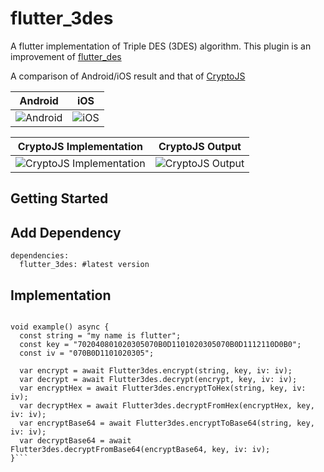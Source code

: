 # flutter_3des

A flutter implementation of Triple DES (3DES) algorithm. This plugin is an improvement of [flutter_des](https://pub.dev/packages/flutter_des)

A comparison of Android/iOS result and that of [CryptoJS](https://www.npmjs.com/package/crypto-js)

Android                   |  iOS
:-------------------------:|:-------------------------:
![Android](https://user-images.githubusercontent.com/50879868/81287915-853ccf00-905b-11ea-9d94-f22fdbc572fc.png)   |  ![iOS](https://user-images.githubusercontent.com/50879868/81288121-e795cf80-905b-11ea-9a92-4357aebc9dc2.png)



CryptoJS Implementation             |  CryptoJS Output
:-------------------------:|:-------------------------:
![CryptoJS Implementation](https://user-images.githubusercontent.com/50879868/81287580-ec0db880-905a-11ea-9138-c277da8d7a72.png)  |  ![CryptoJS Output](https://user-images.githubusercontent.com/50879868/81287791-4d358c00-905b-11ea-9f2e-7714a7892965.png)



## Getting Started

## Add Dependency
```
dependencies:
  flutter_3des: #latest version
```

## Implementation

```import 'package:flutter_3des/flutter_3des.dart';

void example() async {
  const string = "my name is flutter";
  const key = "702040801020305070B0D1101020305070B0D1112110D0B0";
  const iv = "070B0D1101020305";

  var encrypt = await Flutter3des.encrypt(string, key, iv: iv);
  var decrypt = await Flutter3des.decrypt(encrypt, key, iv: iv);
  var encryptHex = await Flutter3des.encryptToHex(string, key, iv: iv);
  var decryptHex = await Flutter3des.decryptFromHex(encryptHex, key, iv: iv);
  var encryptBase64 = await Flutter3des.encryptToBase64(string, key, iv: iv);
  var decryptBase64 = await Flutter3des.decryptFromBase64(encryptBase64, key, iv: iv);
}```

